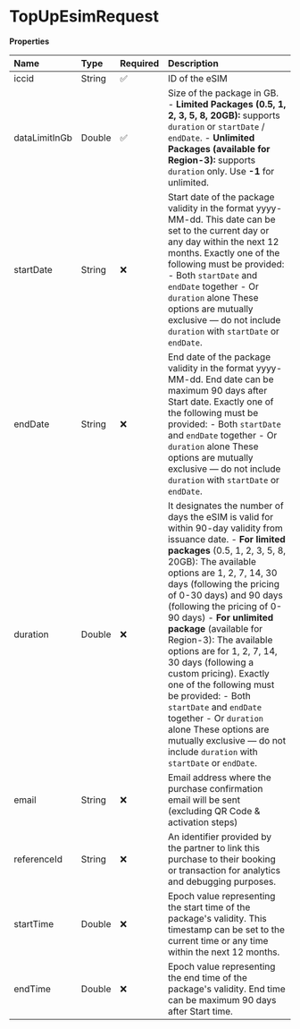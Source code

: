 # TopUpEsimRequest

**Properties**

| Name          | Type   | Required | Description                                                                                                                                                                                                                                                                                                                                                                                                                                                                                                                                                                                                                                         |
| :------------ | :----- | :------- | :-------------------------------------------------------------------------------------------------------------------------------------------------------------------------------------------------------------------------------------------------------------------------------------------------------------------------------------------------------------------------------------------------------------------------------------------------------------------------------------------------------------------------------------------------------------------------------------------------------------------------------------------------- |
| iccid         | String | ✅       | ID of the eSIM                                                                                                                                                                                                                                                                                                                                                                                                                                                                                                                                                                                                                                      |
| dataLimitInGb | Double | ✅       | Size of the package in GB. - **Limited Packages (0.5, 1, 2, 3, 5, 8, 20GB):** supports `duration` or `startDate` / `endDate`. - **Unlimited Packages (available for Region-3):** supports `duration` only. Use **-1** for unlimited.                                                                                                                                                                                                                                                                                                                                                                                                                |
| startDate     | String | ❌       | Start date of the package validity in the format yyyy-MM-dd. This date can be set to the current day or any day within the next 12 months. Exactly one of the following must be provided: - Both `startDate` and `endDate` together - Or `duration` alone These options are mutually exclusive — do not include `duration` with `startDate` or `endDate`.                                                                                                                                                                                                                                                                                           |
| endDate       | String | ❌       | End date of the package validity in the format yyyy-MM-dd. End date can be maximum 90 days after Start date. Exactly one of the following must be provided: - Both `startDate` and `endDate` together - Or `duration` alone These options are mutually exclusive — do not include `duration` with `startDate` or `endDate`.                                                                                                                                                                                                                                                                                                                         |
| duration      | Double | ❌       | It designates the number of days the eSIM is valid for within 90-day validity from issuance date. - **For limited packages** (0.5, 1, 2, 3, 5, 8, 20GB): The available options are 1, 2, 7, 14, 30 days (following the pricing of 0-30 days) and 90 days (following the pricing of 0-90 days) - **For unlimited package** (available for Region-3): The available options are for 1, 2, 7, 14, 30 days (following a custom pricing). Exactly one of the following must be provided: - Both `startDate` and `endDate` together - Or `duration` alone These options are mutually exclusive — do not include `duration` with `startDate` or `endDate`. |
| email         | String | ❌       | Email address where the purchase confirmation email will be sent (excluding QR Code & activation steps)                                                                                                                                                                                                                                                                                                                                                                                                                                                                                                                                             |
| referenceId   | String | ❌       | An identifier provided by the partner to link this purchase to their booking or transaction for analytics and debugging purposes.                                                                                                                                                                                                                                                                                                                                                                                                                                                                                                                   |
| startTime     | Double | ❌       | Epoch value representing the start time of the package's validity. This timestamp can be set to the current time or any time within the next 12 months.                                                                                                                                                                                                                                                                                                                                                                                                                                                                                             |
| endTime       | Double | ❌       | Epoch value representing the end time of the package's validity. End time can be maximum 90 days after Start time.                                                                                                                                                                                                                                                                                                                                                                                                                                                                                                                                  |
